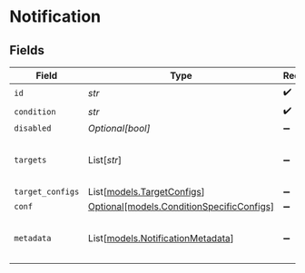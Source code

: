 # Notification


## Fields

| Field                                                                              | Type                                                                               | Required                                                                           | Description                                                                        |
| ---------------------------------------------------------------------------------- | ---------------------------------------------------------------------------------- | ---------------------------------------------------------------------------------- | ---------------------------------------------------------------------------------- |
| `id`                                                                               | *str*                                                                              | :heavy_check_mark:                                                                 | N/A                                                                                |
| `condition`                                                                        | *str*                                                                              | :heavy_check_mark:                                                                 | N/A                                                                                |
| `disabled`                                                                         | *Optional[bool]*                                                                   | :heavy_minus_sign:                                                                 | N/A                                                                                |
| `targets`                                                                          | List[*str*]                                                                        | :heavy_minus_sign:                                                                 | Targets to send any Notifications to                                               |
| `target_configs`                                                                   | List[[models.TargetConfigs](../models/targetconfigs.md)]                           | :heavy_minus_sign:                                                                 | N/A                                                                                |
| `conf`                                                                             | [Optional[models.ConditionSpecificConfigs]](../models/conditionspecificconfigs.md) | :heavy_minus_sign:                                                                 | N/A                                                                                |
| `metadata`                                                                         | List[[models.NotificationMetadata](../models/notificationmetadata.md)]             | :heavy_minus_sign:                                                                 | Fields to add to events from this input                                            |